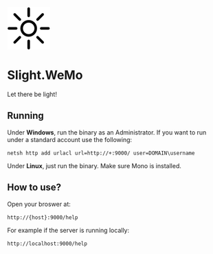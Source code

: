 ![Slight.WeMo](docs/images/icon.png)

# Slight.WeMo
Let there be light!

## Running

Under **Windows**, run the binary as an Administrator. If you want to run under a standard account use the following:

```
netsh http add urlacl url=http://+:9000/ user=DOMAIN\username
```

Under **Linux**, just run the binary. Make sure Mono is installed.

## How to use?

Open your broswer at:

```
http://{host}:9000/help
```

For example if the server is running locally:

```
http://localhost:9000/help
```
